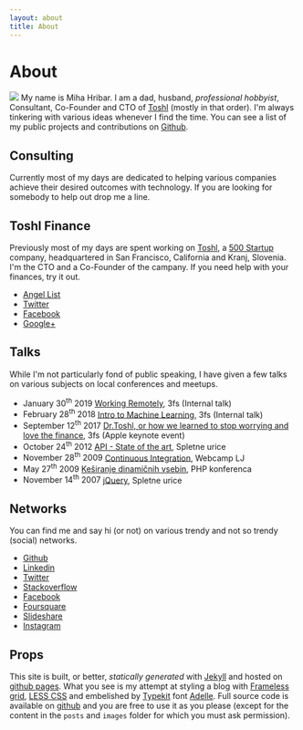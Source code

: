 ```yaml
---
layout: about
title: About
---
```


About
=====

![](http://www.gravatar.com/avatar/0f4e496a1dd3c0166af5527febb30dc6?rating=PG&size=150)
My name is Miha Hribar. I am a dad, husband, *professional hobbyist*, Consultant, Co-Founder and
CTO of [Toshl](http://toshl.com) (mostly in that order). I'm always tinkering with various ideas whenever I find the time. You can see a list of my public
projects and contributions on [Github](https://github.com/mihahribar).

Consulting
----------

Currently most of my days are dedicated to helping various companies achieve their desired outcomes with technology. If you are looking for somebody to help out drop me a line.

Toshl Finance
-------------

Previously most of my days are spent working on
[Toshl](https://toshl.com), a [500 Startup](http://500.co) company,
headquartered in San Francisco, California and Kranj, Slovenia. I'm the
CTO and a Co-Founder of the campany. If you need help with your finances, try it out.

- [Angel List](http://angel.co/toshl)
- [Twitter](http://twitter.com/toshl)
- [Facebook](http://www.facebook.com/ToshlFinance)
- [Google+](https://plus.google.com/107346451756750757079)

Talks
-----

While I'm not particularly fond of public speaking, I have given a few
talks on various subjects on local conferences and meetups.

-   <time datetime="2019-01-30">January 30<sup>th</sup> 2019</time>
    [Working Remotely](/talks/remote.pdf), 3fs (Internal talk)
-   <time datetime="2018-02-28">February 28<sup>th</sup> 2018</time>
    [Intro to Machine Learning](/talks/intro-to-ml.pdf), 3fs (Internal talk)
-   <time datetime="2017-09-12">September 12<sup>th</sup> 2017</time>
    [Dr.Toshl, or how we learned to stop worrying and love the finance](/talks/dr.toshl.pdf), 3fs (Apple keynote event)
-   <time datetime="2012-10-24">October 24<sup>th</sup> 2012</time>
    [API - State of the art](/talks/api-state-of-the-art), Spletne urice
-   <time datetime="2009-11-14">November 28<sup>th</sup> 2009</time>
    [Continuous
    Integration](http://www.slideshare.net/mihahribar/continuous-integration-2606686),
    Webcamp LJ
-   <time datetime="2009-05-27">May 27<sup>th</sup> 2009</time>
    [Keširanje dinamičnih
    vsebin](http://phpkonferenca.si/2009/predavanje-kesiranje-dinamicnih-vsebin),
    PHP konferenca
-   <time datetime="2007-11-14">November 14<sup>th</sup> 2007</time>
    [jQuery](http://www.slideshare.net/mihahribar/jquery-11996194),
    Spletne urice

Networks
--------

You can find me and say hi (or not) on various trendy and not so trendy (social) networks.

- [Github](https://github.com/mihahribar)
- [Linkedin](http://www.linkedin.com/in/mihahribar)
- [Twitter](https://twitter.com/mihahribar)
- [Stackoverflow](http://stackoverflow.com/users/165708/miha-hribar)
- [Facebook](https://www.facebook.com/mihahribar)
- [Foursquare](https://foursquare.com/mihahribar)
- [Slideshare](http://www.slideshare.net/mihahribar/)
- [Instagram](https://www.instagram.com/mihahribar/)

Props
-----

This site is built, or better, *statically generated* with
[Jekyll](https://github.com/mojombo/jekyll) and hosted on [github pages](https://pages.github.com). What you see is my attempt
at styling a blog with [Frameless grid](http://framelessgrid.com/),
[LESS CSS](http://lesscss.org/) and embelished by
[Typekit](http://typekit.com) font
[Adelle](https://typekit.com/fonts/adelle-web). Full source code is
available on
[github](https://github.com/mihahribar/mihahribar.github.io) and you are
free to use it as you please (except for the content in the `posts` and
`images` folder for which you must ask permission).

